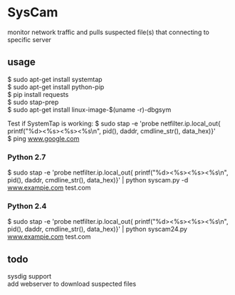 # SysCam
 monitor network traffic and pulls suspected file(s) that connecting to specific server
## usage
 $ sudo apt-get install systemtap   
 $ sudo apt-get install python-pip  
 $ pip install requests  
 $ sudo stap-prep  
 $ sudo apt-get install linux-image-$(uname -r)-dbgsym  
 
 Test if SystemTap is working:
 $ sudo stap -e 'probe netfilter.ip.local_out{ printf("%d><%s><%s><%s\n", pid(), daddr, cmdline_str(), data_hex)}'  
 $ ping www.google.com
 
 
### Python 2.7
 $ sudo stap -e 'probe netfilter.ip.local_out{ printf("%d><%s><%s><%s\n", pid(), daddr, cmdline_str(), data_hex)}' | python syscam.py -d www.exampie.com test.com  
### Python 2.4
$ sudo stap -e 'probe netfilter.ip.local_out{ printf("%d><%s><%s><%s\n", pid(), daddr, cmdline_str(), data_hex)}' | python syscam24.py www.exampie.com test.com  

## todo
 sysdig support  
 add webserver to download suspected files
